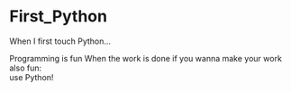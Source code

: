 # First_Python
When I first touch Python...

Programming is fun 
When the work is done 
if you wanna make your work also fun:     
use Python!
